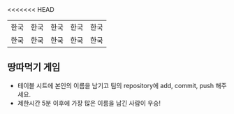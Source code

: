 <table>
      <tbody>
        <tr>
<<<<<<< HEAD
          <td>한국</td>
          <td>한국</td>
          <td>한국</td>
          <td>한국</td>
          <td>한국</td>
        </tr>
        <tr>
          <td>한국</td>
          <td>한국</td>
          <td>한국</td>
          <td>한국</td>
          <td>한국</td>
        </tr>
      </tbody>
</table>

## 땅따먹기 게임

- 테이블 시트에 본인의 이름을 남기고 팀의 repository에 add, commit, push 해주세요.
- 제한시간 5분 이후에 가장 많은 이름을 남긴 사람이 우승!
